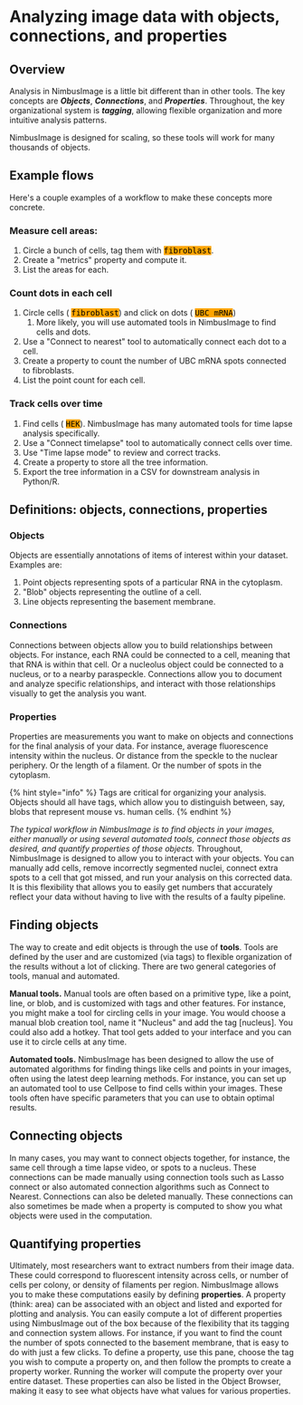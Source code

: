 # Analyzing image data with objects, connections, and properties

## Overview

Analysis in NimbusImage is a little bit different than in other tools. The key concepts are _**Objects**_, _**Connections**_, and _**Properties**_. Throughout, the key organizational system is _**tagging**_, allowing flexible organization and more intuitive analysis patterns.

NimbusImage is designed for scaling, so these tools will work for many thousands of objects.

## Example flows

Here's a couple examples of a workflow to make these concepts more concrete.

### Measure cell areas:

1. Circle a bunch of cells, tag them with <kbd><mark style="background-color:orange;">fibroblast<mark style="background-color:orange;"></kbd>.
2. Create a "metrics" property and compute it.
3. List the areas for each.

### Count dots in each cell

1. Circle cells ( <kbd><mark style="background-color:orange;">fibroblast<mark style="background-color:orange;"></kbd>) and click on dots ( <kbd><mark style="background-color:orange;">UBC mRNA<mark style="background-color:orange;"></kbd>)
   1. More likely, you will use automated tools in NimbusImage to find cells and dots.
2. Use a "Connect to nearest" tool to automatically connect each dot to a cell.
3. Create a property to count the number of UBC mRNA spots connected to fibroblasts.
4. List the point count for each cell.

### Track cells over time

1. Find cells ( <kbd><mark style="background-color:orange;">HEK<mark style="background-color:orange;"></kbd>). NimbusImage has many automated tools for time lapse analysis specifically.
2. Use a "Connect timelapse" tool to automatically connect cells over time.
3. Use "Time lapse mode" to review and correct tracks.
4. Create a property to store all the tree information.
5. Export the tree information in a CSV for downstream analysis in Python/R.

## Definitions: objects, connections, properties

### Objects

Objects are essentially annotations of items of interest within your dataset. Examples are:

1. Point objects representing spots of a particular RNA in the cytoplasm.
2. "Blob" objects representing the outline of a cell.
3. Line objects representing the basement membrane.

### Connections

Connections between objects allow you to build relationships between objects. For instance, each RNA could be connected to a cell, meaning that that RNA is within that cell. Or a nucleolus object could be connected to a nucleus, or to a nearby paraspeckle. Connections allow you to document and analyze specific relationships, and interact with those relationships visually to get the analysis you want.

### Properties

Properties are measurements you want to make on objects and connections for the final analysis of your data. For instance, average fluorescence intensity within the nucleus. Or distance from the speckle to the nuclear periphery. Or the length of a filament. Or the number of spots in the cytoplasm.

{% hint style="info" %}
Tags are critical for organizing your analysis. Objects should all have tags, which allow you to distinguish between, say, blobs that represent mouse vs. human cells.
{% endhint %}

_The typical workflow in NimbusImage is to find objects in your images, either manually or using several automated tools, connect those objects as desired, and quantify properties of those objects._ Throughout, NimbusImage is designed to allow you to interact with your objects. You can manually add cells, remove incorrectly segmented nuclei, connect extra spots to a cell that got missed, and run your analysis on this corrected data. It is this flexibility that allows you to easily get numbers that accurately reflect your data without having to live with the results of a faulty pipeline.

## Finding objects

The way to create and edit objects is through the use of **tools**. Tools are defined by the user and are customized (via tags) to flexible organization of the results without a lot of clicking. There are two general categories of tools, manual and automated.

**Manual tools.** Manual tools are often based on a primitive type, like a point, line, or blob, and is customized with tags and other features. For instance, you might make a tool for circling cells in your image. You would choose a manual blob creation tool, name it "Nucleus" and add the tag \[nucleus]. You could also add a hotkey. That tool gets added to your interface and you can use it to circle cells at any time.

**Automated tools.** NimbusImage has been designed to allow the use of automated algorithms for finding things like cells and points in your images, often using the latest deep learning methods. For instance, you can set up an automated tool to use Cellpose to find cells within your images. These tools often have specific parameters that you can use to obtain optimal results.

## Connecting objects

In many cases, you may want to connect objects together, for instance, the same cell through a time lapse video, or spots to a nucleus. These connections can be made manually using connection tools such as Lasso connect or also automated connection algorithms such as Connect to Nearest. Connections can also be deleted manually. These connections can also sometimes be made when a property is computed to show you what objects were used in the computation.

## Quantifying properties

Ultimately, most researchers want to extract numbers from their image data. These could correspond to fluorescent intensity across cells, or number of cells per colony, or density of filaments per region. NimbusImage allows you to make these computations easily by defining **properties**. A property (think: area) can be associated with an object and listed and exported for plotting and analysis. You can easily compute a lot of different properties using NimbusImage out of the box because of the flexibility that its tagging and connection system allows. For instance, if you want to find the count the number of spots connected to the basement membrane, that is easy to do with just a few clicks. To define a property, use this pane, choose the tag you wish to compute a property on, and then follow the prompts to create a property worker. Running the worker will compute the property over your entire dataset. These properties can also be listed in the Object Browser, making it easy to see what objects have what values for various properties.
